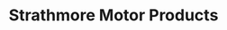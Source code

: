 ---
title: "Strathmore Motor Products"
url: /strathmore/strathmore-motor-products/
shop: Autohaus
---